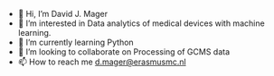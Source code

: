- 👋 Hi, I’m David J. Mager
- 👀 I’m interested in Data analytics of medical devices with machine learning.
- 🌱 I’m currently learning Python
- 💞️ I’m looking to collaborate on Processing of GCMS data
- 📫 How to reach me d.mager@erasmusmc.nl

<!---
DrMager/DrMager is a ✨ special ✨ repository because its `README.md` (this file) appears on your GitHub profile.
You can click the Preview link to take a look at your changes.
--->
